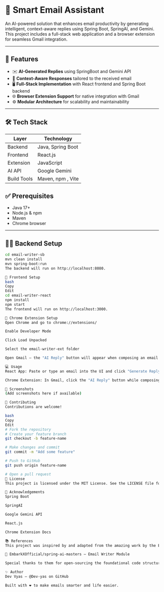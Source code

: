 # 📧 Smart Email Assistant

An AI-powered solution that enhances email productivity by generating intelligent, context-aware replies using Spring Boot, SpringAI, and Gemini. This project includes a full-stack web application and a browser extension for seamless Gmail integration.

---

## 🚀 Features

- ✉️ **AI-Generated Replies** using SpringBoot and Gemini API
- 🧠 **Context-Aware Responses** tailored to the received email
- 🖥️ **Full-Stack Implementation** with React frontend and Spring Boot backend
- 🌐 **Browser Extension Support** for native integration with Gmail
- ⚙️ **Modular Architecture** for scalability and maintainability

---

## 🛠️ Tech Stack

| Layer       | Technology        |
|-------------|-------------------|
| Backend     | Java, Spring Boot |
| Frontend    | React.js          |
| Extension   | JavaScript        |
| AI API      | Google Gemini     |
| Build Tools | Maven, npm , Vite |



## ✅ Prerequisites

- Java 17+
- Node.js & npm
- Maven
- Chrome browser

---

## 🧑‍💻 Backend Setup

```bash
cd email-writer-sb
mvn clean install
mvn spring-boot:run
The backend will run on http://localhost:8080.

🎨 Frontend Setup
bash
Copy
Edit
cd email-writer-react
npm install
npm start
The frontend will run on http://localhost:3000.

🧩 Chrome Extension Setup
Open Chrome and go to chrome://extensions/

Enable Developer Mode

Click Load Unpacked

Select the email-writer-ext folder

Open Gmail — the "AI Reply" button will appear when composing an email

💻 Usage
React App: Paste or type an email into the UI and click "Generate Reply" to get a response from the AI.

Chrome Extension: In Gmail, click the "AI Reply" button while composing a reply. The assistant will analyze the context and generate a response instantly.

📸 Screenshots
(Add screenshots here if available)

🤝 Contributing
Contributions are welcome!

bash
Copy
Edit
# Fork the repository
# Create your feature branch
git checkout -b feature-name

# Make changes and commit
git commit -m "Add some feature"

# Push to GitHub
git push origin feature-name

# Open a pull request
📄 License
This project is licensed under the MIT License. See the LICENSE file for more details.

🙏 Acknowledgements
Spring Boot

SpringAI

Google Gemini API

React.js

Chrome Extension Docs

📚 References
This project was inspired by and adapted from the amazing work by the EmbarkX community:

🔗 EmbarkXOfficial/spring-ai-masters – Email Writer Module

Special thanks to them for open-sourcing the foundational code structure and ideas!

✨ Author
Dev Vyas — @Dev-yas on GitHub

Built with ❤️ to make emails smarter and life easier.
